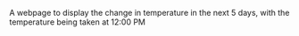 A webpage to display the change in temperature in the next 5 days, with the temperature being taken at 12:00 PM
